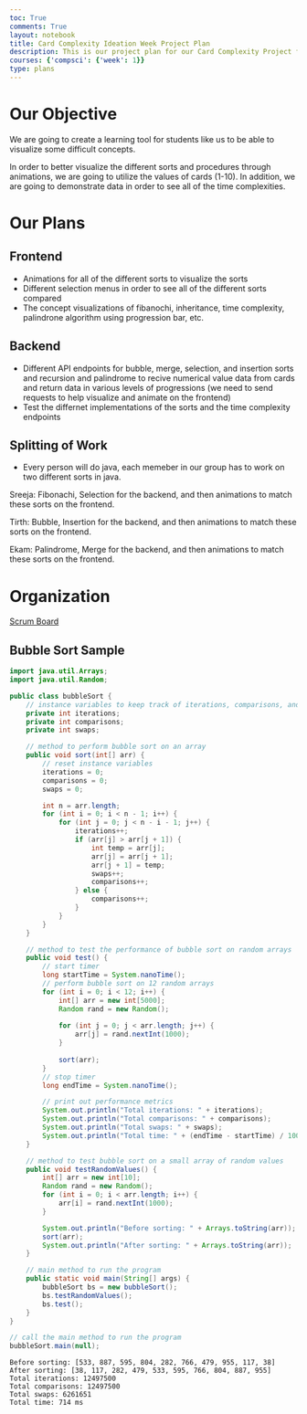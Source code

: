 ```yaml
---
toc: True
comments: True
layout: notebook
title: Card Complexity Ideation Week Project Plan
description: This is our project plan for our Card Complexity Project for AP CSA.
courses: {'compsci': {'week': 1}}
type: plans
---
```


# Our Objective
We are going to create a learning tool for students like us to be able to visualize some difficult concepts. 

In order to better visualize the different sorts and procedures through animations, we are going to utilize the values of cards (1-10). In addition, we are going to demonstrate data in order to see all of the time complexities. 

# Our Plans 
## Frontend
- Animations for all of the different sorts to visualize the sorts 
- Different selection menus in order to see all of the different sorts compared 
- The concept visualizations of fibanochi, inheritance, time complexity, palindrone algorithm using progression bar, etc. 

## Backend 
- Different API endpoints for bubble, merge, selection, and insertion sorts and recursion and palindrome to recive numerical value data from cards and return data in various levels of progressions (we need to send requests to help visualize and animate on the frontend)
- Test the differnet implementations of the sorts and the time complexity endpoints 

## Splitting of Work 
- Every person will do java, each memeber in our group has to work on two different sorts in java. 

Sreeja: Fibonachi, Selection for the backend, and then animations to match these sorts on the frontend.

Tirth: Bubble, Insertion for the backend, and then animations to match these sorts on the frontend. 

Ekam: Palindrome, Merge for the backend, and then animations to match these sorts on the frontend. 

# Organization 
[Scrum Board](https://github.com/orgs/Card-Complexity/projects/1)

## Bubble Sort Sample 


```java
import java.util.Arrays;
import java.util.Random;

public class bubbleSort {
    // instance variables to keep track of iterations, comparisons, and swaps
    private int iterations;
    private int comparisons;
    private int swaps;

    // method to perform bubble sort on an array
    public void sort(int[] arr) {
        // reset instance variables
        iterations = 0;
        comparisons = 0;
        swaps = 0;

        int n = arr.length;
        for (int i = 0; i < n - 1; i++) {
            for (int j = 0; j < n - i - 1; j++) {
                iterations++;
                if (arr[j] > arr[j + 1]) {
                    int temp = arr[j];
                    arr[j] = arr[j + 1];
                    arr[j + 1] = temp;
                    swaps++;
                    comparisons++;
                } else {
                    comparisons++;
                }
            }
        }
    }

    // method to test the performance of bubble sort on random arrays
    public void test() {
        // start timer
        long startTime = System.nanoTime();
        // perform bubble sort on 12 random arrays
        for (int i = 0; i < 12; i++) {
            int[] arr = new int[5000];
            Random rand = new Random();
            
            for (int j = 0; j < arr.length; j++) {
                arr[j] = rand.nextInt(1000);
            }
            
            sort(arr);
        }
        // stop timer
        long endTime = System.nanoTime();

        // print out performance metrics
        System.out.println("Total iterations: " + iterations);
        System.out.println("Total comparisons: " + comparisons);
        System.out.println("Total swaps: " + swaps);
        System.out.println("Total time: " + (endTime - startTime) / 1000000 + " ms");
    }

    // method to test bubble sort on a small array of random values
    public void testRandomValues() {
        int[] arr = new int[10];
        Random rand = new Random();
        for (int i = 0; i < arr.length; i++) {
            arr[i] = rand.nextInt(1000);
        }

        System.out.println("Before sorting: " + Arrays.toString(arr));
        sort(arr);
        System.out.println("After sorting: " + Arrays.toString(arr));
    }

    // main method to run the program
    public static void main(String[] args) {
        bubbleSort bs = new bubbleSort();
        bs.testRandomValues();
        bs.test();
    }
}

// call the main method to run the program
bubbleSort.main(null);

```

    Before sorting: [533, 887, 595, 804, 282, 766, 479, 955, 117, 38]
    After sorting: [38, 117, 282, 479, 533, 595, 766, 804, 887, 955]
    Total iterations: 12497500
    Total comparisons: 12497500
    Total swaps: 6261651
    Total time: 714 ms

